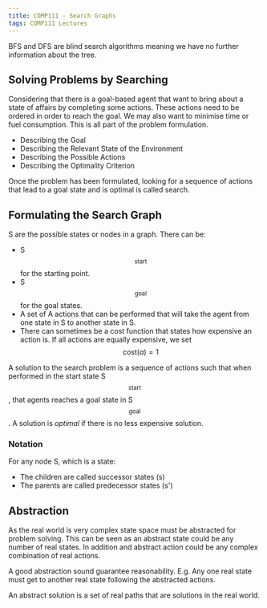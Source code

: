 ```yaml
---
title: COMP111 - Search Graphs
tags: COMP111 Lectures
---
```

BFS and DFS are blind search algorithms meaning we have no further information about the tree.

## Solving Problems by Searching

Considering that there is a goal-based agent that want to bring about a state of affairs by completing some actions. These actions need to be ordered in order to reach the goal. We may also want to minimise time or fuel consumption. This is all part of the problem formulation.

* Describing the Goal
* Describing the Relevant State of the Environment
* Describing the Possible Actions
* Describing the Optimality Criterion
	
Once the problem has been formulated, looking for a sequence of actions that lead to a goal state and is optimal is called search.

## Formulating the Search Graph

S are the possible states or nodes in a graph. There can be:

* S$$_\textrm{start}$$ for the starting point.
* S$$_\textrm{goal}$$ for the goal states.
* A set of A actions that can be performed that will take the agent from one state in S to another state in S.
* There can sometimes be a cost function that states how expensive an action is. If all actions are equally expensive, we set $$\textrm{cost}(a)=1$$

A solution to the search problem is a sequence of actions such that when performed in the start state S$$_\textrm{start}$$, that agents reaches a goal state in S$$_\textrm{goal}$$. A solution is *optimal* if there is no less expensive solution.

### Notation

For any node S, which is a state:

* The children are called successor states (s)
* The parents are called predecessor states (s')

## Abstraction

As the real world is very complex state space must be abstracted for problem solving. This can be seen as an abstract state could be any number of real states. In addition and abstract action could be any complex combination of real actions.

A good abstraction sound guarantee reasonability. E.g. Any one real state must get to another real state following the abstracted actions.

An abstract solution is a set of real paths that are solutions in the real world.
